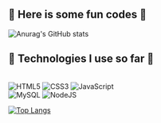 ## 👾 Here is some fun codes 👾

![Anurag's GitHub stats](https://github-readme-stats.vercel.app/api?username=viniciusrodd&show_icons=true&theme=transparent)

## 👾 Technologies I use so far 👾

<div style="display: inline-block"><br>
    <img src="https://img.shields.io/badge/HTML5-E34F26?style=for-the-badge&logo=html5&logoColor=white" alt="HTML5">
    <img src="https://img.shields.io/badge/CSS3-1572B6?style=for-the-badge&logo=css3&logoColor=white" alt="CSS3">
    <img src="https://img.shields.io/badge/JavaScript-F7DF1E?style=for-the-badge&logo=javascript&logoColor=black" alt="JavaScript"> <br>
    <img src="https://img.shields.io/badge/MySQL-00000F?style=for-the-badge&logo=mysql&logoColor=white" alt="MySQL">
    <img src="https://img.shields.io/badge/Node.js-43853D?style=for-the-badge&logo=node.js&logoColor=white" alt="NodeJS">
</div> 
<br>

[![Top Langs](https://github-readme-stats.vercel.app/api/top-langs/?username=viniciusrodd&layout=donut)](https://github.com/viniciusrodd/github-readme-stats)


<br>


